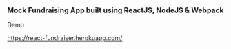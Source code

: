### Mock Fundraising App built using ReactJS, NodeJS & Webpack

Demo

https://react-fundraiser.herokuapp.com/